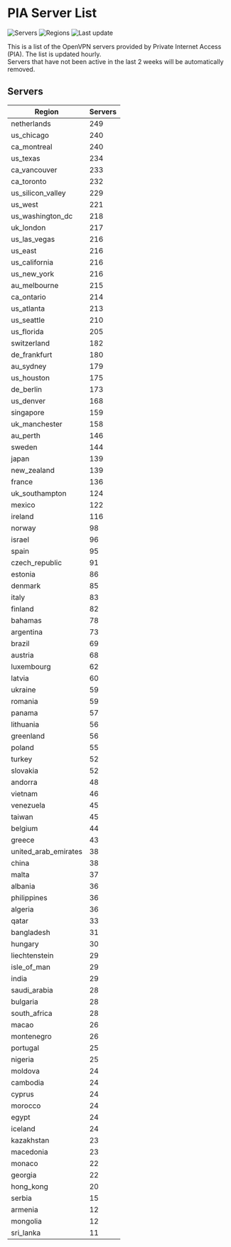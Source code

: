 # PIA Server List

![Servers](https://img.shields.io/badge/servers-9,409-blue)
![Regions](https://img.shields.io/badge/regions-97-blue)
![Last update](https://img.shields.io/badge/last_updated-Mon_Apr_29_16:03:16_UTC_2024-blue)

This is a list of the OpenVPN servers provided by Private Internet Access (PIA). The list is updated hourly. </br>
Servers that have not been active in the last 2 weeks will be automatically removed.

## Servers
| Region               | Servers |
|----------------------|---------|
| netherlands | 249 |
| us_chicago | 240 |
| ca_montreal | 240 |
| us_texas | 234 |
| ca_vancouver | 233 |
| ca_toronto | 232 |
| us_silicon_valley | 229 |
| us_west | 221 |
| us_washington_dc | 218 |
| uk_london | 217 |
| us_las_vegas | 216 |
| us_east | 216 |
| us_california | 216 |
| us_new_york | 216 |
| au_melbourne | 215 |
| ca_ontario | 214 |
| us_atlanta | 213 |
| us_seattle | 210 |
| us_florida | 205 |
| switzerland | 182 |
| de_frankfurt | 180 |
| au_sydney | 179 |
| us_houston | 175 |
| de_berlin | 173 |
| us_denver | 168 |
| singapore | 159 |
| uk_manchester | 158 |
| au_perth | 146 |
| sweden | 144 |
| japan | 139 |
| new_zealand | 139 |
| france | 136 |
| uk_southampton | 124 |
| mexico | 122 |
| ireland | 116 |
| norway | 98 |
| israel | 96 |
| spain | 95 |
| czech_republic | 91 |
| estonia | 86 |
| denmark | 85 |
| italy | 83 |
| finland | 82 |
| bahamas | 78 |
| argentina | 73 |
| brazil | 69 |
| austria | 68 |
| luxembourg | 62 |
| latvia | 60 |
| ukraine | 59 |
| romania | 59 |
| panama | 57 |
| lithuania | 56 |
| greenland | 56 |
| poland | 55 |
| turkey | 52 |
| slovakia | 52 |
| andorra | 48 |
| vietnam | 46 |
| venezuela | 45 |
| taiwan | 45 |
| belgium | 44 |
| greece | 43 |
| united_arab_emirates | 38 |
| china | 38 |
| malta | 37 |
| albania | 36 |
| philippines | 36 |
| algeria | 36 |
| qatar | 33 |
| bangladesh | 31 |
| hungary | 30 |
| liechtenstein | 29 |
| isle_of_man | 29 |
| india | 29 |
| saudi_arabia | 28 |
| bulgaria | 28 |
| south_africa | 28 |
| macao | 26 |
| montenegro | 26 |
| portugal | 25 |
| nigeria | 25 |
| moldova | 24 |
| cambodia | 24 |
| cyprus | 24 |
| morocco | 24 |
| egypt | 24 |
| iceland | 24 |
| kazakhstan | 23 |
| macedonia | 23 |
| monaco | 22 |
| georgia | 22 |
| hong_kong | 20 |
| serbia | 15 |
| armenia | 12 |
| mongolia | 12 |
| sri_lanka | 11 |